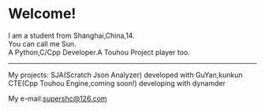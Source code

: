 # Welcome!
I am a student from Shanghai,China,14.  
You can call me Sun.   
A Python,C/Cpp Developer.A Touhou Project player too.    

---
  
My projects: SJA(Scratch Json Analyzer) developed with GuYan,kunkun 
CTE(Cpp Touhou Engine,coming soon!) developing with dynamder  
  
My e-mail:supershc@126.com
